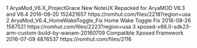 <?xml version="1.0" encoding="utf-8"?>
 <hash>
<addons>
<addon>
<id>1</id> 
<!-- Use integers only, make them unique --> <name>AryaMod_V6.X_ProjectGrace</name> 
<!-- The name, simples --> 
<description>New NoteUX Repacked for AryaMOD V6.3 and V6.4</description> 
<!-- You can use markdown here if you want --> <updated-at>2016-08-20</updated-at> 
<!-- Must be in yyyy-mm-dd format --> <size>152421657</size> 
<!-- filesize in bytes --> 
<download-link> https://romhut.com/files/2218?region=usa </download-link> 
</addon>
<addon>
<id>2</id> 
<!-- Use integers only, make them unique --> <name>AryaMod_V6.4_HomeWakeToggle_Fix</name> 
<!-- The name, simples --> 
<description>Home Wake Toggle Fix</description> 
<!-- You can use markdown here if you want --> <updated-at>2016-08-26</updated-at> 
<!-- Must be in yyyy-mm-dd format --> <size>1587521</size> 
<!-- filesize in bytes --> 
<download-link> https://romhut.com/files/2223?region=usa </download-link> 
</addon>
<addon>
<id>3</id> 
<!-- Use integers only, make them unique --> <name>xposed-v86.0-sdk23-arm-custom-build-by-wanam-20160709</name> 
<!-- The name, simples --> 
<description>Compatible Xposed Framework</description> 
<!-- You can use markdown here if you want --> <updated-at>2016-07-09</updated-at> 
<!-- Must be in yyyy-mm-dd format --> <size>4876537</size> 
<!-- filesize in bytes --> 
<download-link> https://romhut.com/files/2116 </download-link> 
</addon> 
</addons> 
</hash>
